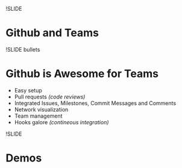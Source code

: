 !SLIDE 
# Github and Teams #

!SLIDE bullets
# Github is Awesome for Teams #

- Easy setup
- Pull requests *(code reviews)*
- Integrated Issues, Milestones, Commit Messages and Comments
- Network visualization
- Team management 
- Hooks galore *(contineous integration)*

!SLIDE 
# Demos #
